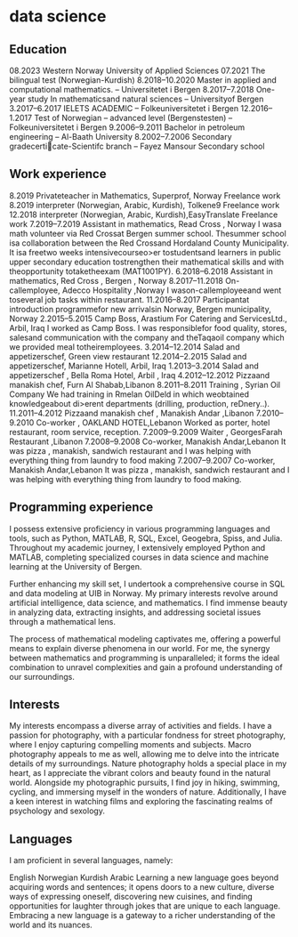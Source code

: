 # data science
## Education
08.2023           Western Norway University of Applied Sciences
07.2021           The bilingual test (Norwegian-Kurdish)
8.2018–10.2020    Master in applied and computational mathematics. – Universitetet i Bergen
8.2017–7.2018     One-year study In mathematicsand natural sciences – Universityof Bergen
3.2017–6.2017     IELETS ACADEMIC – Folkeuniversitetet i Bergen
12.2016–1.2017    Test of Norwegian – advanced level (Bergenstesten) – Folkeuniversitetet i Bergen
9.2006–9.2011     Bachelor in petroleum engineering – Al-Baath University
8.2002–7.2006     Secondary gradecerticate-Scientifc branch – Fayez Mansour Secondary school
## Work experience
8.2019 Privateteacher in Mathematics, Superprof, Norway
Freelance work
8.2019 interpreter (Norwegian, Arabic, Kurdish), Tolkene9
Freelance work
12.2018 interpreter (Norwegian, Arabic, Kurdish),EasyTranslate
Freelance work
7.2019–7.2019 Assistant in mathematics, Read Cross , Norway
I wasa math volunteer via Red Crossat Bergen summer school. Thesummer school isa collaboration
between the Red Crossand Hordaland County Municipality. It isa freetwo weeks intensivecourseo>er
tostudentsand learners in public upper secondary education tostrengthen their mathematical skills
and with theopportunity totaketheexam (MAT1001PY).
6.2018–6.2018 Assistant in mathematics, Red Cross , Bergen , Norway
8.2017–11.2018 On-callemployee, Adecco Hospitality ,Norway
I wason-callemployeeand went toseveral job tasks within restaurant.
11.2016–8.2017 Participantat introduction programmefor new arrivalsin Norway, Bergen municipality, Norway
2.2015–5.2015 Camp Boss, Arastium For Catering and ServicesLtd., Arbil, Iraq
I worked as Camp Boss. I was responsiblefor food quality, stores, salesand communication with the
company and theTaqaoil company which we provided meal totheiremployees.
3.2014–12.2014 Salad and appetizerschef, Green view restaurant
12.2014–2.2015 Salad and appetizerschef, Marianne Hotell, Arbil, Iraq
1.2013–3.2014 Salad and appetizerschef , Bella Roma Hotel, Arbil , Iraq
4.2012–12.2012 Pizzaand manakish chef, Furn Al Shabab,Libanon
8.2011–8.2011 Training , Syrian Oil Company
We had training in Rmelan OilDeld in which weobtained knowledgeabout di>erent departments
(drilling, production, reDnery..).
11.2011–4.2012 Pizzaand manakish chef , Manakish Andar ,Libanon
7.2010–9.2010 Co-worker , OAKLAND HOTEL,Lebanon
Worked as porter, hotel restaurant, room service, reception.
7.2009–9.2009 Waiter , GeorgesFarah Restaurant ,Libanon
7.2008–9.2008 Co-worker, Manakish Andar,Lebanon
It was pizza , manakish, sandwich restaurant and I was helping with everything thing from laundry to
food making
7.2007–9.2007 Co-worker, Manakish Andar,Lebanon
It was pizza , manakish, sandwich restaurant and I was helping with everything thing from laundry to
food making.
## Programming experience
I possess extensive proficiency in various programming languages and tools, such as Python, MATLAB, R, SQL, Excel, Geogebra, Spiss, and Julia. Throughout my academic journey, I extensively employed Python and MATLAB, completing specialized courses in data science and machine learning at the University of Bergen.

Further enhancing my skill set, I undertook a comprehensive course in SQL and data modeling at UIB in Norway. My primary interests revolve around artificial intelligence, data science, and mathematics. I find immense beauty in analyzing data, extracting insights, and addressing societal issues through a mathematical lens.

The process of mathematical modeling captivates me, offering a powerful means to explain diverse phenomena in our world. For me, the synergy between mathematics and programming is unparalleled; it forms the ideal combination to unravel complexities and gain a profound understanding of our surroundings.
## Interests 
My interests encompass a diverse array of activities and fields. I have a passion for photography, with a particular fondness for street photography, where I enjoy capturing compelling moments and subjects. Macro photography appeals to me as well, allowing me to delve into the intricate details of my surroundings. Nature photography holds a special place in my heart, as I appreciate the vibrant colors and beauty found in the natural world. Alongside my photographic pursuits, I find joy in hiking, swimming, cycling, and immersing myself in the wonders of nature. Additionally, I have a keen interest in watching films and exploring the fascinating realms of psychology and sexology.
## Languages
I am proficient in several languages, namely:

English
Norwegian
Kurdish
Arabic
Learning a new language goes beyond acquiring words and sentences; it opens doors to a new culture, diverse ways of expressing oneself, discovering new cuisines, and finding opportunities for laughter through jokes that are unique to each language. Embracing a new language is a gateway to a richer understanding of the world and its nuances.

